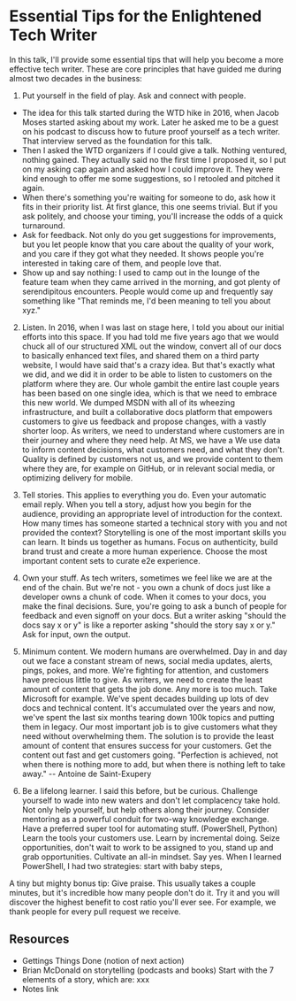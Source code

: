# Essential Tips for the Enlightened Tech Writer

In this talk, I'll provide some essential tips that will help you become a more effective tech writer. These are core principles that have guided me during almost two decades in the business:

1. Put yourself in the field of play. Ask and connect with people.

* The idea for this talk started during the WTD hike in 2016, when Jacob Moses started asking about my work. Later he asked me to be a guest on his podcast to discuss how to future proof yourself as a tech writer. That interview served as the foundation for this talk.
* Then I asked the WTD organizers if I could give a talk. Nothing ventured, nothing gained. They actually said no the first time I proposed it, so I put on my asking cap again and asked how I could improve it. They were kind enough to offer me some suggestions, so I retooled and pitched it again.
* When there's something you're waiting for someone to do, ask how it fits in their priority list. At first glance, this one seems trivial. But if you ask politely, and choose your timing, you'll increase the odds of a quick turnaround.
* Ask for feedback. Not only do you get suggestions for improvements, but you let people know that you care about the quality of your work, and you care if they got what they needed. It shows people you're interested in taking care of them, and people love that.
* Show up and say nothing: I used to camp out in the lounge of the feature team when they came arrived in the morning, and got plenty of serendipitous encounters.  People would come up and frequently say something like "That reminds me, I'd been meaning to tell you about xyz."

2. Listen.  In 2016, when I was last on stage here, I told you about our initial efforts into this space. If you had told me five years ago that we would chuck all of our structured XML out the window, convert all of our docs to basically enhanced text files, and shared them on a third party website, I would have said that's a crazy idea. But that's exactly what we did, and we did it in order to be able to listen to customers on the platform where they are. Our whole gambit the entire last couple years has been based on one single idea, which is that we need to embrace this new world. We dumped MSDN with all of its wheezing infrastructure, and built a collaborative docs platform that empowers customers to give us feedback and propose changes, with a vastly shorter loop. As writers, we need to understand where customers are in their journey and where they need help. At MS, we have a  We use data to inform content decisions, what customers need, and what they don't. Quality is defined by customers not us, and we provide content to them where they are, for example on GitHub, or in relevant social media, or optimizing delivery for mobile.

3. Tell stories.  This applies to everything you do.  Even your automatic email reply.  When you tell a story, adjust how you begin for the audience, providing an appropriate level of introduction for the context. How many times has someone started a technical story with you and not provided the context? Storytelling is one of the most important skills you can learn. It binds us together as humans. Focus on authenticity, build brand trust and create a more human experience. Choose the most important content sets to curate e2e experience.

4. Own your stuff. As tech writers, sometimes we feel like we are at the end of the chain. But we're not - you own a chunk of docs just like a developer owns a chunk of code. When it comes to your docs, you make the final decisions.  Sure, you're going to ask a bunch of people for feedback and even signoff on your docs. But a writer asking "should the docs say x or y" is like a reporter asking "should the story say x or y." Ask for input, own the output.

5. Minimum content. We modern humans are overwhelmed. Day in and day out we face a constant stream of news, social media updates, alerts, pings, pokes, and more. We're fighting for attention, and customers have precious little to give. As writers, we need to create the least amount of content that gets the job done. Any more is too much.  Take Microsoft for example.  We've spent decades building up lots of dev docs and technical content. It's accumulated over the years and now, we've spent the last six months tearing down 100k topics and putting them in legacy. Our most important job is to give customers what they need without overwhelming them. The solution is to provide the least amount of content that ensures success for your customers. Get the content out fast and get customers going. "Perfection is achieved, not when there is nothing more to add, but when there is nothing left to take away." -- Antoine de Saint-Exupery

6. Be a lifelong learner. I said this before, but be curious. Challenge yourself to wade into new waters and don't let complacency take hold. Not only help yourself, but help others along their journey. Consider mentoring as a powerful conduit for two-way knowledge exchange. Have a preferred super tool for automating stuff.  (PowerShell, Python) Learn the tools your customers use. Learn by incremental doing. Seize opportunities, don't wait to work to be assigned to you, stand up and grab opportunities. Cultivate an all-in mindset. Say yes. When I learned PowerShell, I had two strategies: start with baby steps, 

A tiny but mighty bonus tip: Give praise. This usually takes a couple minutes, but it's incredible how many people don't do it. Try it and you will discover the highest benefit to cost ratio you'll ever see. For example, we thank people for every pull request we receive.

## Resources

* Gettings Things Done (notion of next action)
* Brian McDonald on storytelling (podcasts and books)  Start with the 7 elements of a story, which are: xxx
* Notes link

<!--Also take ownership for the product experience as a whole. It is our responsibility to provide feedback to others teams when we see something that's not right. Think of yourself as an investigative reporter. We have a unique opportunity as writers to bind the product together. Ask how did you get started with that?-->
<!--add anecdotes for each point-->
<!--set time and place to start. make some baby steps. have a single review buddy you trust, for coding or doc'ing or whatever. listen for intent>
